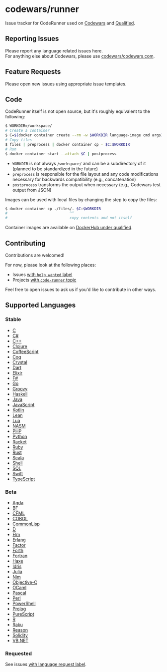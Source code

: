 # codewars/runner

Issue tracker for CodeRunner used on [Codewars][codewars] and [Qualified][qualified].

## Reporting Issues

Please report any language related issues here.  
For anything else about Codewars, please use [codewars/codewars.com].

## Feature Requests

Please open new issues using appropriate issue templates.

## Code

CodeRunner itself is not open source, but it's roughly equivalent to the following:

```bash
$ WORKDIR=/workspace/
# Create a container
$ C=$(docker container create --rm -w $WORKDIR language-image cmd args)
# Copy files
$ files | preprocess | docker container cp - $C:$WORKDIR
# Run
$ docker container start --attach $C | postprocess
```

- `WORKDIR` is not always `/workspace/` and can be a subdirectory of it (planned to be standardized in the future)
- `preprocess` is responsible for the file layout and any code modifications necessary for backwards compatibility (e.g., concatenation)
- `postprocess` transforms the output when necessary (e.g., Codewars test output from JSON)

Images can be used with local files by changing the step to copy the files:

```bash
$ docker container cp ./files/. $C:$WORKDIR
#                            ^^
#                            copy contents and not itself
```

Container images are available on [DockerHub under qualified][qualified-dockerhub].

## Contributing

Contributions are welcomed!

For now, please look at the following places:

- Issues [with `help wanted` label][help-wanted]
- Projects [with `code-runner` topic][code-runner-projects]

Feel free to open issues to ask us if you'd like to contribute in other ways.

## Supported Languages

### Stable

- [C](https://docs.codewars.com/languages/c)
- [C#](https://docs.codewars.com/languages/csharp)
- [C++](https://docs.codewars.com/languages/cpp)
- [Clojure](https://docs.codewars.com/languages/clojure)
- [CoffeeScript](https://docs.codewars.com/languages/coffeescript)
- [Coq](https://docs.codewars.com/languages/coq)
- [Crystal](https://docs.codewars.com/languages/crystal)
- [Dart](https://docs.codewars.com/languages/dart)
- [Elixir](https://docs.codewars.com/languages/elixir)
- [F#](https://docs.codewars.com/languages/fsharp)
- [Go](https://docs.codewars.com/languages/go)
- [Groovy](https://docs.codewars.com/languages/groovy)
- [Haskell](https://docs.codewars.com/languages/haskell)
- [Java](https://docs.codewars.com/languages/java)
- [JavaScript](https://docs.codewars.com/languages/javascript)
- [Kotlin](https://docs.codewars.com/languages/kotlin)
- [Lean](https://docs.codewars.com/languages/lean)
- [Lua](https://docs.codewars.com/languages/lua)
- [NASM](https://docs.codewars.com/languages/nasm)
- [PHP](https://docs.codewars.com/languages/php)
- [Python](https://docs.codewars.com/languages/python)
- [Racket](https://docs.codewars.com/languages/racket)
- [Ruby](https://docs.codewars.com/languages/ruby)
- [Rust](https://docs.codewars.com/languages/rust)
- [Scala](https://docs.codewars.com/languages/scala)
- [Shell](https://docs.codewars.com/languages/shell)
- [SQL](https://docs.codewars.com/languages/sql)
- [Swift](https://docs.codewars.com/languages/swift)
- [TypeScript](https://docs.codewars.com/languages/typescript)

### Beta

- [Agda](https://docs.codewars.com/languages/agda)
- [BF](https://docs.codewars.com/languages/bf)
- [CFML](https://docs.codewars.com/languages/cfml)
- [COBOL](https://docs.codewars.com/languages/cobol)
- [CommonLisp](https://docs.codewars.com/languages/commonlisp)
- [D](https://docs.codewars.com/languages/d)
- [Elm](https://docs.codewars.com/languages/elm)
- [Erlang](https://docs.codewars.com/languages/erlang)
- [Factor](https://docs.codewars.com/languages/factor)
- [Forth](https://docs.codewars.com/languages/forth)
- [Fortran](https://docs.codewars.com/languages/fortran)
- [Haxe](https://docs.codewars.com/languages/haxe)
- [Idris](https://docs.codewars.com/languages/idris)
- [Julia](https://docs.codewars.com/languages/julia)
- [Nim](https://docs.codewars.com/languages/nim)
- [Objective-C](https://docs.codewars.com/languages/objc)
- [OCaml](https://docs.codewars.com/languages/ocaml)
- [Pascal](https://docs.codewars.com/languages/pascal)
- [Perl](https://docs.codewars.com/languages/perl)
- [PowerShell](https://docs.codewars.com/languages/powershell)
- [Prolog](https://docs.codewars.com/languages/prolog)
- [PureScript](https://docs.codewars.com/languages/purescript)
- [R](https://docs.codewars.com/languages/r)
- [Raku](https://docs.codewars.com/languages/raku)
- [Reason](https://docs.codewars.com/languages/reason)
- [Solidity](https://docs.codewars.com/languages/solidity)
- [VB.NET](https://docs.codewars.com/languages/vb)

### Requested

See issues [with language request label][language-requests].

[codewars]: https://www.codewars.com
[qualified]: https://www.qualified.io
[codewars/codewars.com]: https://github.com/codewars/codewars.com
[qualified-dockerhub]: https://hub.docker.com/u/qualified
[help-wanted]: https://github.com/codewars/runner/issues?q=label%3A%22help+wanted%22+is%3Aissue+is%3Aopen+sort%3Aupdated-desc
[code-runner-projects]: https://github.com/search?q=topic%3Acode-runner+org%3Acodewars&type=Repositories
[language-requests]: https://github.com/codewars/runner/issues?q=is%3Aissue+is%3Aopen+sort%3Aupdated-desc+label%3Arequest%2Flanguage
